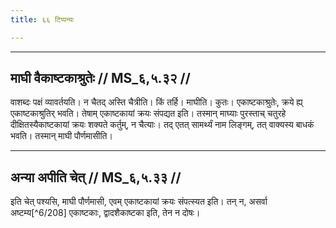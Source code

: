 ```yaml
---
title: ६६ टिप्पन्यः

---
```


[^6/206]: E2: 5,315; E6: 2,179

[^6/207]: MS 1.4.29

____________________________________________


## माघी वैकाष्टकाश्रुतेः // MS_६,५.३२ //

वाशब्दः पक्षं व्यावर्तयति। न चैतद् अस्ति चैत्रीति। किं तर्हि। माघीति। कुतः। एकाष्टकाश्रुतेः, क्रये ह्य् एकाष्टकाश्रुतिर् भवति। तेषाम् एकाष्टकायां क्रयः संपद्यत इति। तस्मान् माघ्याः पुरस्ताच् चतुरहे दीक्षितस्यैकाष्टकायां क्रयः शक्यते कर्तुम्, न चैत्याः। तद् एतत् सामर्थ्यं नाम लिङ्गम्, तत् वाक्यस्य बाधकं भवति। तस्मान् माघी पौर्णमासीति।


____________________________________________


## अन्या अपीति चेत् // MS_६,५.३३ //

इति चेत् पश्यसि, माघी पौर्णमासी, एवम् एकाष्टकायां क्रयः संपत्स्यत इति। तन् न, असर्वा अष्टम्य[^6/208] एकाष्टकाः, द्वादशैकाष्टका इति, तेन न दोषः।
